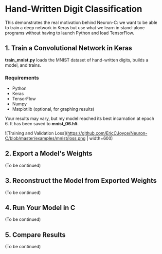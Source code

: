 # Hand-Written Digit Classification

This demonstrates the real motivation behind Neuron-C: we want to be able to train a deep network in Keras but use what we learn in stand-alone programs without having to launch Python and load TensorFlow.

## 1. Train a Convolutional Network in Keras

**train_mnist.py** loads the MNIST dataset of hand-written digits, builds a model, and trains. 

### Requirements
- Python
- Keras
- TensorFlow
- Numpy
- Matplotlib (optional, for graphing results)

Your results may vary, but my model reached its best incarnation at epoch 6. It has been saved to **mnist_06.h5**.

![Training and Validation Loss](https://github.com/EricCJoyce/Neuron-C/blob/master/examples/mnist/loss.png | width=600)

## 2. Export a Model's Weights

(To be continued)

## 3. Reconstruct the Model from Exported Weights

(To be continued)

## 4. Run Your Model in C

(To be continued)

## 5. Compare Results

(To be continued)
